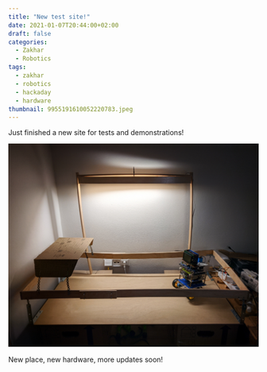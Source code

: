 ```yaml
---
title: "New test site!"
date: 2021-01-07T20:44:00+02:00
draft: false
categories:
  - Zakhar
  - Robotics
tags:
  - zakhar
  - robotics
  - hackaday
  - hardware
thumbnail: 9955191610052220783.jpeg
---
```


Just finished a new site for tests and demonstrations!

![](9955191610052220783.jpeg)

New place, new hardware, more updates soon!
